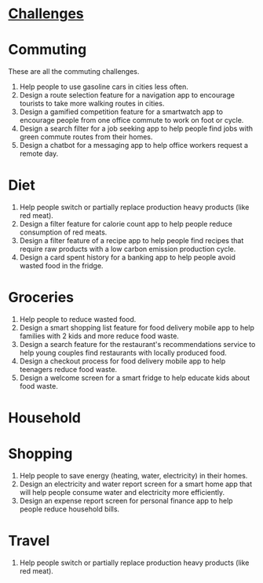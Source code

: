 # [Challenges](https://productdesign.tips/challenge)

# Commuting 
These are all the commuting challenges.

1. Help people to use gasoline cars in cities less often.
2. Design a route selection feature for a navigation app to encourage tourists to take more walking routes in cities.
3. Design a gamified competition feature for a smartwatch app to encourage people from one office commute to work on foot or cycle.
4. Design a search filter for a job seeking app to help people find jobs with green commute routes from their homes.
5. Design a chatbot for a messaging app to help office workers request a remote day.


# Diet
1. Help people switch or partially replace production heavy products (like red meat).
2. Design a filter feature for calorie count app to help people reduce consumption of red meats.
3. Design a filter feature of a recipe app to help people find recipes that require raw products with a low carbon emission production cycle.
4. Design a card spent history for a banking app to help people avoid wasted food in the fridge.


# Groceries
1. Help people to reduce wasted food.
2. Design a smart shopping list feature for food delivery mobile app to help families with 2 kids and more reduce food waste.
3. Design a search feature for the restaurant's recommendations service to help young couples find restaurants with locally produced food.
4. Design a checkout process for food delivery mobile app to help teenagers reduce food waste.
5. Design a welcome screen for a smart fridge to help educate kids about food waste.

# Household

# Shopping
1. Help people to save energy (heating, water, electricity) in their homes.
2. Design an electricity and water report screen for a smart home app that will help people consume water and electricity more efficiently.
3. Design an expense report screen for personal finance app to help people reduce household bills.

# Travel
1. Help people switch or partially replace production heavy products (like red meat).
